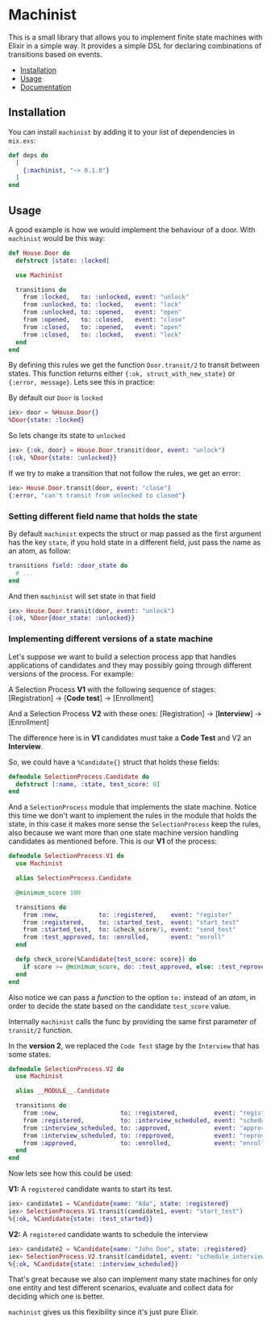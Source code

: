 # Machinist

This  is a small library that allows you to implement finite state machines with Elixir in a simple way. It provides a simple DSL for declaring combinations of transitions based on events.

* [Installation](#Installation)
* [Usage](#Usage)
* [Documentation](https://hexdocs.pm/machinist)

## Installation

You can install `machinist` by adding it  to your list of dependencies in `mix.exs`:

```elixir
def deps do
  [
    {:machinist, "~> 0.1.0"}
  ]
end
```

## Usage

A good example is how we would implement the behaviour of a door. With `machinist` would be this way:

```elixir
def House.Door do
  defstruct [state: :locked]

  use Machinist

  transitions do
    from :locked,   to: :unlocked, event: "unlock"
    from :unlocked, to: :locked,   event: "lock"
    from :unlocked, to: :opened,   event: "open"
    from :opened,   to: :closed,   event: "close"
    from :closed,   to: :opened,   event: "open"
    from :closed,   to: :locked,   event: "lock"
  end
end
```

By defining this rules we get the function `Door.transit/2` to transit between states. This function returns either `{:ok, struct_with_new_state}` or `{:error, message}`. Lets see this in practice:

By default our `Door` is `locked`

```elixir
iex> door = %House.Door{}
%Door{state: :locked}
```

So lets change its state to `unlocked`

```elixir
iex> {:ok, door} = House.Door.transit(door, event: "unlock")
{:ok, %Door{state: :unlocked}}
```

If we try to make a transition that not follow the rules, we get an error:

```elixir
iex> House.Door.transit(door, event: "close")
{:error, "can't transit from unlocked to closed"}
```

### Setting different field name that holds the state

By default `machinist` expects the struct or map passed as the first argument has the key `state`, if you hold state in a different field, just pass the name as an atom, as follow:

```elixir
transitions field: :door_state do
  # ...
end
```

And then `machinist` will set state in that field

```elixir
iex> House.Door.transit(door, event: "unlock")
{:ok, %Door{door_state: :unlocked}}
```

### Implementing different versions of a state machine

Let's suppose we want to build a selection process app that handles applications of candidates and they may possibly going through different versions of the process. For example:

A Selection Process **V1** with the following sequence of stages: [Registration] -> [**Code test**] -> [Enrollment]

And a Selection Process **V2** with these ones: [Registration] -> [**Interview**] -> [Enrollment]

The difference here is in **V1** candidates must take a **Code Test** and V2 an **Interview**.

So, we could have a `%Candidate{}` struct that holds these fields:

```elixir
defmodule SelectionProcess.Candidate do
  defstruct [:name, :state, test_score: 0]
end
```

And a `SelectionProcess` module that implements the state machine. Notice this time we don't want to implement the rules in the module that holds the state, in this case it makes more sense the `SelectionProcess` keep the rules, also because we want more than one state machine version handling candidates as mentioned before. This is our **V1** of the process:

```elixir
defmodule SelectionProcess.V1 do
  use Machinist

  alias SelectionProcess.Candidate

  @minimum_score 100

  transitions do
    from :new,           to: :registered,    event: "register"
    from :registered,    to: :started_test,  event: "start_test"
    from :started_test,  to: &check_score/1, event: "send_test"
    from :test_approved, to: :enrolled,      event: "enroll"
  end

  defp check_score(%Candidate{test_score: score}) do
    if score >= @minimum_score, do: :test_approved, else: :test_reproved
  end
end
```

Also notice we can pass a *function* to the option `to:` instead of an *atom*, in order to decide the state based on the candidate `test_score` value.

Internally  `machinist` calls the func by providing the same first parameter of `transit/2` function.

In the **version 2**, we replaced the `Code Test` stage by the `Interview` that has some states.

```elixir
defmodule SelectionProcess.V2 do
  use Machinist

  alias __MODULE__.Candidate

  transitions do
    from :new,                 to: :registered,          event: "register"
    from :registered,          to: :interview_scheduled, event: "schedule_interview"
    from :interview_scheduled, to: :approved,            event: "approve_interview"
    from :interview_scheduled, to: :repproved,           event: "reprove_interview"
    from :approved,            to: :enrolled,            event: "enroll"
  end
end
```

Now lets see how this could be used:

**V1:** A `registered` candidate wants to start its test.

```elixir
iex> candidate1 = %Candidate{name: "Ada", state: :registered}
iex> SelectionProcess.V1.transit(candidate1, event: "start_test")
%{:ok, %Candidate{state: :test_started}}
```

**V2:** A `registered` candidate wants to schedule the interview

```elixir
iex> candidate2 = %Candidate{name: "John Doe", state: :registered}
iex> SelectionProcess.V2.transit(candidate1, event: "schedule_interview")
%{:ok, %Candidate{state: :interview_scheduled}}
```

That's great because we also can implement many state machines for only one entity and test different scenarios, evaluate and collect data for deciding which one is better.

`machinist` gives us this flexibility since it's just pure Elixir.
